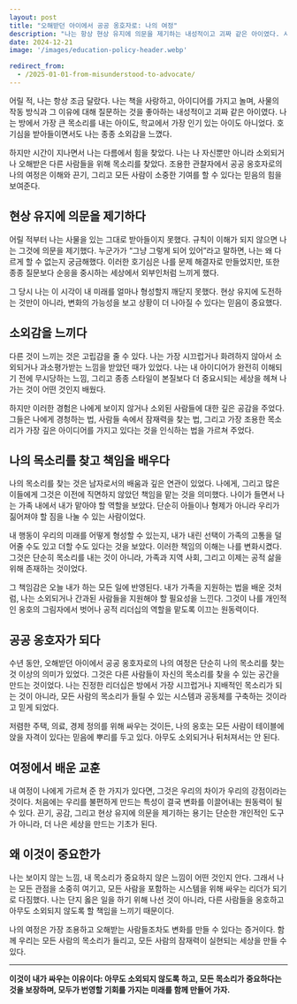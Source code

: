 ```yaml
---
layout: post
title: "오해받던 아이에서 공공 옹호자로: 나의 여정"
description: "나는 항상 현상 유지에 의문을 제기하는 내성적이고 괴짜 같은 아이였다. 시간이 지나면서 나는 나 자신뿐만 아니라 소외된 사람들을 위해 목소리를 찾았다. 나의 여정은 이해와 끈기의 힘이 변화를 만드는 데 얼마나 중요한지를 보여주는 증거이다."
date: 2024-12-21
image: '/images/education-policy-header.webp'

redirect_from:
  - /2025-01-01-from-misunderstood-to-advocate/
---
```


어릴 적, 나는 항상 조금 달랐다. 나는 책을 사랑하고, 아이디어를 가지고 놀며, 사물의 작동 방식과 그 이유에 대해 질문하는 것을 좋아하는 내성적이고 괴짜 같은 아이였다. 나는 방에서 가장 큰 목소리를 내는 아이도, 학교에서 가장 인기 있는 아이도 아니었다. 호기심을 받아들이면서도 나는 종종 소외감을 느꼈다.

하지만 시간이 지나면서 나는 다름에서 힘을 찾았다. 나는 나 자신뿐만 아니라 소외되거나 오해받은 다른 사람들을 위해 목소리를 찾았다. 조용한 관찰자에서 공공 옹호자로의 나의 여정은 이해와 끈기, 그리고 모든 사람이 소중한 기여를 할 수 있다는 믿음의 힘을 보여준다.

## 현상 유지에 의문을 제기하다

어릴 적부터 나는 사물을 있는 그대로 받아들이지 못했다. 규칙이 이해가 되지 않으면 나는 그것에 의문을 제기했다. 누군가가 “그냥 그렇게 되어 있어”라고 말하면, 나는 왜 다르게 할 수 없는지 궁금해했다. 이러한 호기심은 나를 문제 해결자로 만들었지만, 또한 종종 질문보다 순응을 중시하는 세상에서 외부인처럼 느끼게 했다.

그 당시 나는 이 시각이 내 미래를 얼마나 형성할지 깨닫지 못했다. 현상 유지에 도전하는 것만이 아니라, 변화의 가능성을 보고 상황이 더 나아질 수 있다는 믿음이 중요했다.

## 소외감을 느끼다

다른 것이 느끼는 것은 고립감을 줄 수 있다. 나는 가장 시끄럽거나 화려하지 않아서 소외되거나 과소평가받는 느낌을 받았던 때가 있었다. 나는 내 아이디어가 완전히 이해되기 전에 무시당하는 느낌, 그리고 종종 스타일이 본질보다 더 중요시되는 세상을 헤쳐 나가는 것이 어떤 것인지 배웠다.

하지만 이러한 경험은 나에게 보이지 않거나 소외된 사람들에 대한 깊은 공감을 주었다. 그들은 나에게 경청하는 법, 사람들 속에서 잠재력을 찾는 법, 그리고 가장 조용한 목소리가 가장 깊은 아이디어를 가지고 있다는 것을 인식하는 법을 가르쳐 주었다.

## 나의 목소리를 찾고 책임을 배우다

나의 목소리를 찾는 것은 남자로서의 배움과 깊은 연관이 있었다. 나에게, 그리고 많은 이들에게 그것은 이전에 직면하지 않았던 책임을 맡는 것을 의미했다. 나이가 들면서 나는 가족 내에서 내가 맡아야 할 역할을 보았다. 단순히 아들이나 형제가 아니라 우리가 짊어져야 할 짐을 나눌 수 있는 사람이었다.

내 행동이 우리의 미래를 어떻게 형성할 수 있는지, 내가 내린 선택이 가족의 고통을 덜어줄 수도 있고 더할 수도 있다는 것을 보았다. 이러한 책임의 이해는 나를 변화시켰다. 그것은 단순히 목소리를 내는 것이 아니라, 가족과 지역 사회, 그리고 이제는 공적 삶을 위해 존재하는 것이었다.

그 책임감은 오늘 내가 하는 모든 일에 반영된다. 내가 가족을 지원하는 법을 배운 것처럼, 나는 소외되거나 간과된 사람들을 지원해야 할 필요성을 느낀다. 그것이 나를 개인적인 옹호의 그림자에서 벗어나 공적 리더십의 역할을 맡도록 이끄는 원동력이다.

## 공공 옹호자가 되다

수년 동안, 오해받던 아이에서 공공 옹호자로의 나의 여정은 단순히 나의 목소리를 찾는 것 이상의 의미가 있었다. 그것은 다른 사람들이 자신의 목소리를 찾을 수 있는 공간을 만드는 것이었다. 나는 진정한 리더십은 방에서 가장 시끄럽거나 지배적인 목소리가 되는 것이 아니라, 모든 사람의 목소리가 들릴 수 있는 시스템과 공동체를 구축하는 것이라고 믿게 되었다.

저렴한 주택, 의료, 경제 정의를 위해 싸우는 것이든, 나의 옹호는 모든 사람이 테이블에 앉을 자격이 있다는 믿음에 뿌리를 두고 있다. 아무도 소외되거나 뒤처져서는 안 된다.

## 여정에서 배운 교훈

내 여정이 나에게 가르쳐 준 한 가지가 있다면, 그것은 우리의 차이가 우리의 강점이라는 것이다. 처음에는 우리를 불편하게 만드는 특성이 결국 변화를 이끌어내는 원동력이 될 수 있다. 끈기, 공감, 그리고 현상 유지에 의문을 제기하는 용기는 단순한 개인적인 도구가 아니라, 더 나은 세상을 만드는 기초가 된다.

## 왜 이것이 중요한가

나는 보이지 않는 느낌, 내 목소리가 중요하지 않은 느낌이 어떤 것인지 안다. 그래서 나는 모든 관점을 소중히 여기고, 모든 사람을 포함하는 시스템을 위해 싸우는 리더가 되기로 다짐했다. 나는 단지 옳은 일을 하기 위해 나선 것이 아니라, 다른 사람들을 옹호하고 아무도 소외되지 않도록 할 책임을 느끼기 때문이다.

나의 여정은 가장 조용하고 오해받는 사람들조차도 변화를 만들 수 있다는 증거이다. 함께 우리는 모든 사람의 목소리가 들리고, 모든 사람의 잠재력이 실현되는 세상을 만들 수 있다.

---

**이것이 내가 싸우는 이유이다: 아무도 소외되지 않도록 하고, 모든 목소리가 중요하다는 것을 보장하며, 모두가 번영할 기회를 가지는 미래를 함께 만들어 가자.**